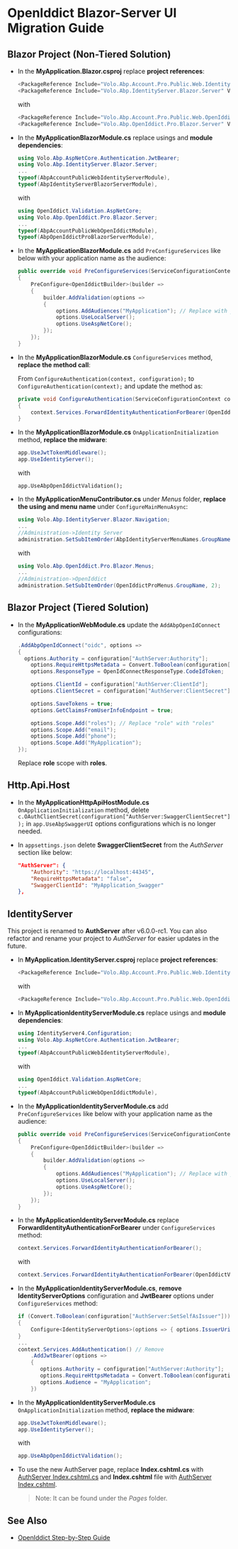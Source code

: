# OpenIddict Blazor-Server UI Migration Guide

## Blazor Project (Non-Tiered Solution)

- In the **MyApplication.Blazor.csproj** replace **project references**:

  ```csharp
  <PackageReference Include="Volo.Abp.Account.Pro.Public.Web.IdentityServer" Version="6.0.0-rc.1" />
  <PackageReference Include="Volo.Abp.IdentityServer.Blazor.Server" Version="6.0.0-rc.1" />
  ```

  with   

  ```csharp
  <PackageReference Include="Volo.Abp.Account.Pro.Public.Web.OpenIddict" Version="6.0.0-rc.1" />
  <PackageReference Include="Volo.Abp.OpenIddict.Pro.Blazor.Server" Version="6.0.0-rc.1" />    
  ```

- In the **MyApplicationBlazorModule.cs** replace usings and **module dependencies**:

  ```csharp
  using Volo.Abp.AspNetCore.Authentication.JwtBearer;
  using Volo.Abp.IdentityServer.Blazor.Server;
  ...
  typeof(AbpAccountPublicWebIdentityServerModule),
  typeof(AbpIdentityServerBlazorServerModule),
  ```

  with 

  ```csharp
  using OpenIddict.Validation.AspNetCore;
  using Volo.Abp.OpenIddict.Pro.Blazor.Server;
  ...
  typeof(AbpAccountPublicWebOpenIddictModule),
  typeof(AbpOpenIddictProBlazorServerModule),
  ```

- In the **MyApplicationBlazorModule.cs** add `PreConfigureServices` like below with your application name as the audience:

  ```csharp
  public override void PreConfigureServices(ServiceConfigurationContext context)
  {
      PreConfigure<OpenIddictBuilder>(builder =>
      {
          builder.AddValidation(options =>
          {
              options.AddAudiences("MyApplication"); // Replace with your application name
              options.UseLocalServer();
              options.UseAspNetCore();
          });
      });
  }
  ```

- In the **MyApplicationBlazorModule.cs** `ConfigureServices` method, **replace the method call**:

  From `ConfigureAuthentication(context, configuration);` to `ConfigureAuthentication(context);` and update the method as:

  ```csharp
  private void ConfigureAuthentication(ServiceConfigurationContext context)
  {
      context.Services.ForwardIdentityAuthenticationForBearer(OpenIddictValidationAspNetCoreDefaults.AuthenticationScheme);
  }
  ```

- In the **MyApplicationBlazorModule.cs** `OnApplicationInitialization` method, **replace the midware**:

  ```csharp
  app.UseJwtTokenMiddleware();
  app.UseIdentityServer();
  ```

  with

  ```
  app.UseAbpOpenIddictValidation();
  ```

- In the **MyApplicationMenuContributor.cs** under *Menus* folder, **replace the using and menu name** under `ConfigureMainMenuAsync`:

  ```csharp
  using Volo.Abp.IdentityServer.Blazor.Navigation;
  ...
  //Administration->Identity Server
  administration.SetSubItemOrder(AbpIdentityServerMenuNames.GroupName, 2);
  ```
  
  with 
  
  ```csharp
  using Volo.Abp.OpenIddict.Pro.Blazor.Menus;
  ...
  //Administration->OpenIddict
  administration.SetSubItemOrder(OpenIddictProMenus.GroupName, 2);
  ```

## Blazor Project (Tiered Solution)

- In the **MyApplicationWebModule.cs** update the `AddAbpOpenIdConnect` configurations:

  ```csharp
  .AddAbpOpenIdConnect("oidc", options =>
  {
  	options.Authority = configuration["AuthServer:Authority"];
      options.RequireHttpsMetadata = Convert.ToBoolean(configuration["AuthServer:RequireHttpsMetadata"]);
      options.ResponseType = OpenIdConnectResponseType.CodeIdToken;
  
      options.ClientId = configuration["AuthServer:ClientId"];
      options.ClientSecret = configuration["AuthServer:ClientSecret"];
  
      options.SaveTokens = true;
      options.GetClaimsFromUserInfoEndpoint = true;
  
      options.Scope.Add("roles"); // Replace "role" with "roles"
      options.Scope.Add("email");
      options.Scope.Add("phone");
      options.Scope.Add("MyApplication");
  });
  ```
  
  Replace **role** scope with **roles**.

## Http.Api.Host

- In the **MyApplicationHttpApiHostModule.cs** `OnApplicationInitialization` method, delete `c.OAuthClientSecret(configuration["AuthServer:SwaggerClientSecret"]);` in `app.UseAbpSwaggerUI` options configurations which is no longer needed.

- In `appsettings.json` delete **SwaggerClientSecret** from the *AuthServer* section like below:

  ```json
  "AuthServer": {
      "Authority": "https://localhost:44345",
      "RequireHttpsMetadata": "false",
      "SwaggerClientId": "MyApplication_Swagger"
  },
  ```

## IdentityServer

This project is renamed to **AuthServer** after v6.0.0-rc1. You can also refactor and rename your project to *AuthServer* for easier updates in the future.

- In **MyApplication.IdentityServer.csproj** replace **project references**:

  ```csharp
  <PackageReference Include="Volo.Abp.Account.Pro.Public.Web.IdentityServer" Version="6.0.0-rc.1" />
  ```

  with   

  ```csharp
  <PackageReference Include="Volo.Abp.Account.Pro.Public.Web.OpenIddict" Version="6.0.0-rc.1" />
  ```

- In **MyApplicationIdentityServerModule.cs** replace usings and **module dependencies**:

  ```csharp
  using IdentityServer4.Configuration;
  using Volo.Abp.AspNetCore.Authentication.JwtBearer;
  ...
  typeof(AbpAccountPublicWebIdentityServerModule),
  ```

  with 

  ```csharp
  using OpenIddict.Validation.AspNetCore;
  ...
  typeof(AbpAccountPublicWebOpenIddictModule),
  ```

- In the **MyApplicationIdentityServerModule.cs** add `PreConfigureServices` like below with your application name as the audience:

  ```csharp
  public override void PreConfigureServices(ServiceConfigurationContext context)
  {
      PreConfigure<OpenIddictBuilder>(builder =>
      {
          builder.AddValidation(options =>
          {
              options.AddAudiences("MyApplication"); // Replace with your application name
              options.UseLocalServer();
              options.UseAspNetCore();
          });
      });
  }
  ```

- In the **MyApplicationIdentityServerModule.cs** replace **ForwardIdentityAuthenticationForBearer** under `ConfigureServices` method:

  ```csharp
  context.Services.ForwardIdentityAuthenticationForBearer();
  ```
  
  with 
  
  ```csharp
  context.Services.ForwardIdentityAuthenticationForBearer(OpenIddictValidationAspNetCoreDefaults.AuthenticationScheme);
  ```
  
- In the **MyApplicationIdentityServerModule.cs**, **remove IdentityServerOptions** configuration and **JwtBearer** options under `ConfigureServices` method:

  ```csharp
  if (Convert.ToBoolean(configuration["AuthServer:SetSelfAsIssuer"])) // Remove
  {
      Configure<IdentityServerOptions>(options => { options.IssuerUri = configuration["App:SelfUrl"]; });
  }
  ...
  context.Services.AddAuthentication() // Remove
      .AddJwtBearer(options =>
      {
         options.Authority = configuration["AuthServer:Authority"];
         options.RequireHttpsMetadata = Convert.ToBoolean(configuration["AuthServer:RequireHttpsMetadata"]);
         options.Audience = "MyApplication";
      })
  ```
  
- In the **MyApplicationIdentityServerModule.cs** `OnApplicationInitialization` method, **replace the midware**:

  ```csharp
  app.UseJwtTokenMiddleware();
  app.UseIdentityServer();
  ```
  
  with
  
  ```csharp
  app.UseAbpOpenIddictValidation();
  ```

- To use the new AuthServer page, replace **Index.cshtml.cs** with [AuthServer Index.cshtml.cs](https://gist.github.com/gterdem/878ea99edaf998bb9f360bbf1a674a87#file-index-cshtml-cs) and **Index.cshtml** file with [AuthServer Index.cshtml](https://gist.github.com/gterdem/878ea99edaf998bb9f360bbf1a674a87#file-index-cshtml). 

  > Note: It can be found under the *Pages* folder.

## See Also

* [OpenIddict Step-by-Step Guide](openIddict-step-by-step.md)
